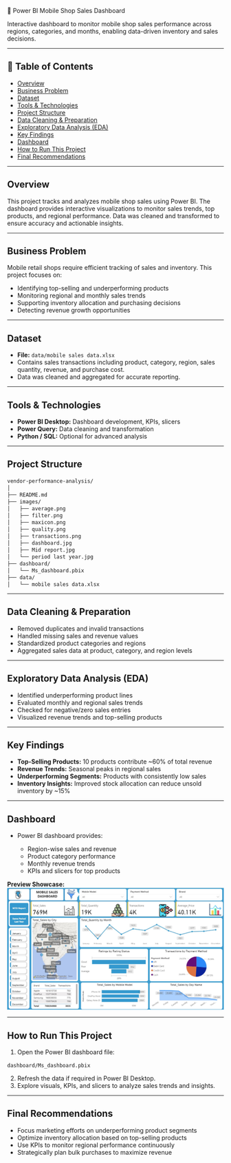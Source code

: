 🧾 Power BI Mobile Shop Sales Dashboard

Interactive dashboard to monitor mobile shop sales performance across regions, categories, and months, enabling data-driven inventory and sales decisions.

---

## 📌 Table of Contents

- <a href="#overview">Overview</a>
- <a href="#business-problem">Business Problem</a>
- <a href="#dataset">Dataset</a>
- <a href="#tools--technologies">Tools & Technologies</a>
- <a href="#project-structure">Project Structure</a>
- <a href="#data-cleaning--preparation">Data Cleaning & Preparation</a>
- <a href="#exploratory-data-analysis-eda">Exploratory Data Analysis (EDA)</a>
- <a href="#key-findings">Key Findings</a>
- <a href="#dashboard">Dashboard</a>
- <a href="#how-to-run-this-project">How to Run This Project</a>
- <a href="#final-recommendations">Final Recommendations</a>

---

## <a class="anchor" id="overview"></a>Overview

This project tracks and analyzes mobile shop sales using Power BI. The dashboard provides interactive visualizations to monitor sales trends, top products, and regional performance. Data was cleaned and transformed to ensure accuracy and actionable insights.

---

## <a class="anchor" id="business-problem"></a>Business Problem

Mobile retail shops require efficient tracking of sales and inventory. This project focuses on:

- Identifying top-selling and underperforming products
- Monitoring regional and monthly sales trends
- Supporting inventory allocation and purchasing decisions
- Detecting revenue growth opportunities

---

## <a class="anchor" id="dataset"></a>Dataset

- **File:** `data/mobile sales data.xlsx`
- Contains sales transactions including product, category, region, sales quantity, revenue, and purchase cost.
- Data was cleaned and aggregated for accurate reporting.

---

## <a class="anchor" id="tools--technologies"></a>Tools & Technologies

- **Power BI Desktop:** Dashboard development, KPIs, slicers
- **Power Query:** Data cleaning and transformation
- **Python / SQL:** Optional for advanced analysis

---

## <a class="anchor" id="project-structure"></a>Project Structure

```text
vendor-performance-analysis/
│
├── README.md
├── images/
│   ├── average.png
│   ├── filter.png
│   ├── maxicon.png
│   ├── quality.png
│   ├── transactions.png
│   ├── dashboard.jpg
│   ├── Mid report.jpg
│   └── period last year.jpg
├── dashboard/
│   └── Ms_dashboard.pbix
├── data/
│   └── mobile sales data.xlsx
```

---

## <a class="anchor" id="data-cleaning--preparation"></a>Data Cleaning & Preparation

- Removed duplicates and invalid transactions
- Handled missing sales and revenue values
- Standardized product categories and regions
- Aggregated sales data at product, category, and region levels

---

## <a class="anchor" id="exploratory-data-analysis-eda"></a>Exploratory Data Analysis (EDA)

- Identified underperforming product lines
- Evaluated monthly and regional sales trends
- Checked for negative/zero sales entries
- Visualized revenue trends and top-selling products

---

## <a class="anchor" id="key-findings"></a>Key Findings

- **Top-Selling Products:** 10 products contribute \~60% of total revenue
- **Revenue Trends:** Seasonal peaks in regional sales
- **Underperforming Segments:** Products with consistently low sales
- **Inventory Insights:** Improved stock allocation can reduce unsold inventory by \~15%

---

## <a class="anchor" id="dashboard"></a>Dashboard

- Power BI dashboard provides:

  - Region-wise sales and revenue
  - Product category performance
  - Monthly revenue trends
  - KPIs and slicers for top products




 

**Preview Showcase:**
![Dashboard](https://github.com/shaheer3646/mobile-shop-sales-analysis-dashboard-powerbi/blob/5c4aa229d43402be8a13f1f5035472cbec6ddf88/Images/Dashboard.jpg)


---

## <a class="anchor" id="how-to-run-this-project"></a>How to Run This Project

1. Open the Power BI dashboard file:

```text
dashboard/Ms_dashboard.pbix
```

2. Refresh the data if required in Power BI Desktop.
3. Explore visuals, KPIs, and slicers to analyze sales trends and insights.

---

## <a class="anchor" id="final-recommendations"></a>Final Recommendations

- Focus marketing efforts on underperforming product segments
- Optimize inventory allocation based on top-selling products
- Use KPIs to monitor regional performance continuously
- Strategically plan bulk purchases to maximize revenue
